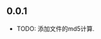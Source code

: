 <!--
 * @Author: Cao Shixin
 * @Date: 2021-12-10 09:13:35
 * @LastEditors: Cao Shixin
 * @LastEditTime: 2021-12-10 09:43:53
 * @Description: 
-->
## 0.0.1

* TODO: 添加文件的md5计算.
